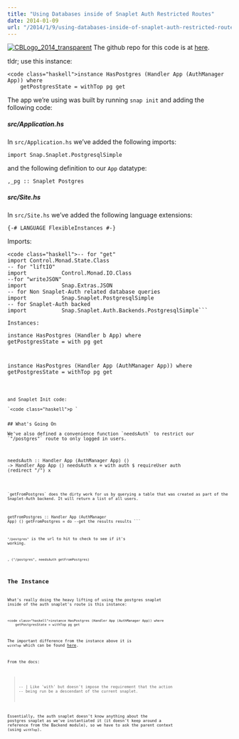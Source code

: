```yaml
---
title: "Using Databases inside of Snaplet Auth Restricted Routes"
date: 2014-01-09
url: "/2014/1/9/using-databases-inside-of-snaplet-auth-restricted-routes/"
---
```



[![CBLogo_2014_transparent](http://res.cloudinary.com/diqzbm8lz/image/upload/h_300,w_300/v1428611521/CBLogo_2014_transparent_swcmig.png)](http://res.cloudinary.com/diqzbm8lz/image/upload/v1428611521/CBLogo_2014_transparent_swcmig.png)
 The github repo for this code is at [here](https://github.com/ChristopherBiscardi/Snap-Databased-within-Auth-Snaplet-Example).

tldr; use this instance:

```
<code class="haskell">instance HasPostgres (Handler App (AuthManager App)) where
    getPostgresState = withTop pg get
```

The app we’re using was built by running `snap init` and adding the following code:

##### src/Application.hs

In `src/Application.hs` we’ve added the following imports:

`import Snap.Snaplet.PostgresqlSimple`

and the following definition to our `App` datatype:

`,_pg :: Snaplet Postgres`

##### src/Site.hs

In `src/Site.hs` we’ve added the following language extensions:

`{-# LANGUAGE FlexibleInstances #-}`

Imports:

```
<code class="haskell">-- for "get"
import Control.Monad.State.Class
-- for "liftIO"
import           Control.Monad.IO.Class
--for "writeJSON"
import           Snap.Extras.JSON
-- for Non Snaplet-Auth related database queries
import           Snap.Snaplet.PostgresqlSimple
-- for Snaplet-Auth backed
import           Snap.Snaplet.Auth.Backends.PostgresqlSimple```

Instances:

```
<code class="haskell">instance HasPostgres (Handler b App) where
    getPostgresState = with pg get

instance HasPostgres (Handler App (AuthManager App)) where
    getPostgresState = withTop pg get
```

and Snaplet Init code:

`<code class="haskell">p `


## What's Going On

We've also defined a convenience function `needsAuth` to restrict our `"/postgres"` route to only logged in users.

```
<code class="haskell">needsAuth :: Handler App (AuthManager App) () -> Handler App App ()
needsAuth x = with auth $ requireUser auth (redirect "/") x
```

`getFromPostgres` does the dirty work for us by querying a table that was created as part of the Snaplet-Auth backend. It will return a list of all users.

```
<code class="haskell">getFromPostgres :: Handler App (AuthManager App) ()
getFromPostgres = do
        --get the results
        results ```

`"/postgres"` is the url to hit to check to see if it's working.

`, ("/postgres", needsAuth getFromPostgres)`


## The Instance

What's really doing the heavy lifting of using the postgres snaplet inside of the auth snaplet's route is this instance:

```
<code class="haskell">instance HasPostgres (Handler App (AuthManager App)) where
    getPostgresState = withTop pg get
```

The important difference from the instance above it is `withTop` which can be found [here](http://hackage.haskell.org/package/snap-0.6.0.2/docs/Snap-Snaplet.html).

From the docs:

> -- | Like 'with' but doesn't impose the requirement that the action
>  -- being run be a descendant of the current snaplet.

Essentially, the auth snaplet doesn't know anything about the postgres snaplet as we've instantiated it (it doesn't keep around a reference from the Backend module), so we have to ask the parent context (using `withTop`).
